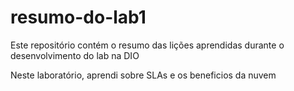 # resumo-do-lab1
Este repositório contém o resumo das lições aprendidas durante o desenvolvimento do lab na DIO

Neste laboratório, aprendi sobre SLAs e os beneficios da nuvem
